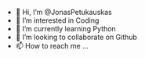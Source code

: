 - 👋 Hi, I’m @JonasPetukauskas
- 👀 I’m interested in Coding
- 🌱 I’m currently learning Python
- 💞️ I’m looking to collaborate on Github
- 📫 How to reach me ...

<!---
JonasPetukauskas/JonasPetukauskas is a ✨ special ✨ repository because its `README.md` (this file) appears on your GitHub profile.
You can click the Preview link to take a look at your changes.
--->
